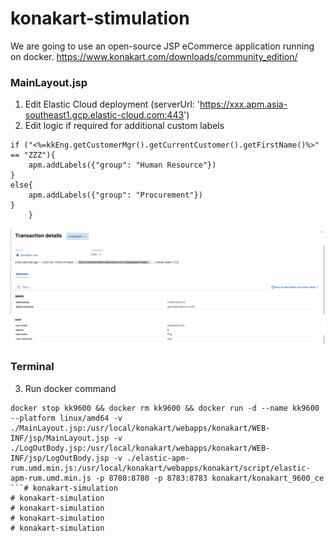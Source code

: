 # konakart-stimulation

We are going to use an open-source JSP eCommerce application running on docker.
https://www.konakart.com/downloads/community_edition/


### MainLayout.jsp
1. Edit Elastic Cloud deployment (serverUrl: 'https://xxx.apm.asia-southeast1.gcp.elastic-cloud.com:443')
2. Edit logic if required for additional custom labels
```					
if ("<%=kkEng.getCustomerMgr().getCurrentCustomer().getFirstName()%>" == "ZZZ"){
    apm.addLabels({"group": "Human Resource"})
}
else{
    apm.addLabels({"group": "Procurement"})
}
    }
```

![Transaction Custom Labels](./pic1.png)
![Transaction User Labels](./pic2.png)

### Terminal

3. Run docker command
```
docker stop kk9600 && docker rm kk9600 && docker run -d --name kk9600 --platform linux/amd64 -v ./MainLayout.jsp:/usr/local/konakart/webapps/konakart/WEB-INF/jsp/MainLayout.jsp -v ./LogOutBody.jsp:/usr/local/konakart/webapps/konakart/WEB-INF/jsp/LogOutBody.jsp -v ./elastic-apm-rum.umd.min.js:/usr/local/konakart/webapps/konakart/script/elastic-apm-rum.umd.min.js -p 8780:8780 -p 8783:8783 konakart/konakart_9600_ce
```# konakart-simulation
# konakart-simulation
# konakart-simulation
# konakart-simulation
# konakart-simulation
